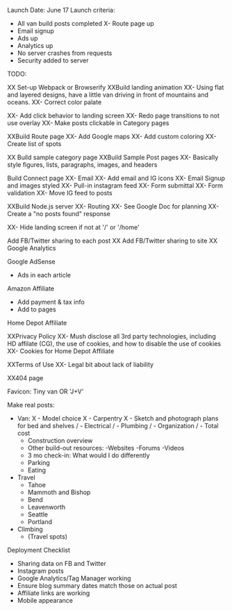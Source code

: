 Launch Date: June 17
Launch criteria:
- All van build posts completed
X- Route page up
- Email signup
- Ads up
- Analytics up
- No server crashes from requests
- Security added to server


TODO:

XX Set-up Webpack or Browserify
XXBuild landing animation
XX- Using flat and layered designs, have a little van driving in front of mountains and oceans.
XX- Correct color palate

XX- Add click behavior to landing screen
XX- Redo page transitions to not use overlay
XX- Make posts clickable in Category pages

XXBuild Route page
XX- Add Google maps
XX- Add custom coloring
XX- Create list of spots

XX Build sample category page
XXBuild Sample Post pages
XX- Basically style figures, lists, paragraphs, images, and headers

Build Connect page
XX- Email
XX- Add email and IG icons
XX- Email Signup and images styled
XX- Pull-in instagram feed
XX- Form submittal
XX- Form validation
XX- Move IG feed to posts

XXBuild Node.js server
XX- Routing
XX- See Google Doc for planning
XX- Create a "no posts found" response

XX- Hide landing screen if not at '/' or '/home'

Add FB/Twitter sharing to each post
XX Add FB/Twitter sharing to site
XX Google Analytics

Google AdSense
- Ads in each article

Amazon Affiliate
- Add payment & tax info
- Add to pages

Home Depot Affiliate

XXPrivacy Policy
XX- Mush disclose all 3rd party technologies, including HD affilate (CG), the use of cookies, and how to disable the use of cookies
XX- Cookies for Home Depot Affiliate

XXTerms of Use
XX- Legal bit about lack of liability

XX404 page

Favicon: Tiny van OR 'J+V'

Make real posts:
- Van:
X	- Model choice
X	- Carpentry
X	- Sketch and photograph plans for bed and shelves
/	- Electrical
/	- Plumbing
/	- Organization
/	- Total cost
	- Construction overview
	- Other build-out resources: -Websites -Forums -Videos
	- 3 mo check-in: What would I do differently
	- Parking
	- Eating
- Travel
	- Tahoe
	- Mammoth and Bishop
	- Bend
	- Leavenworth
	- Seattle
	- Portland
- Climbing
	- (Travel spots)



Deployment Checklist
- Sharing data on FB and Twitter
- Instagram posts
- Google Analytics/Tag Manager working
- Ensure blog summary dates match those on actual post
- Affiliate links are working
- Mobile appearance